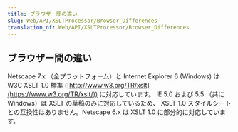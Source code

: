 ```yaml
---
title: ブラウザー間の違い
slug: Web/API/XSLTProcessor/Browser_Differences
translation_of: Web/API/XSLTProcessor/Browser_Differences
---
```

##  ブラウザー間の違い

Netscape 7.x （全プラットフォーム）と Internet Explorer 6 (Windows) は W3C XSLT 1.0 標準 ([http://www.w3.org/TR/xslt](https://www.w3.org/TR/xslt/)) に対応しています。 IE 5.0 および 5.5 （共に Windows）は XSLT の草稿のみに対応しているため、 XSLT 1.0 スタイルシートとの互換性はありません。Netscape 6.x は XSLT 1.0 に部分的に対応しています。
